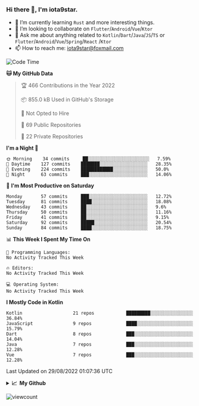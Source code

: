 ### Hi there 👋, I'm iota9star.

- 🌱 I’m currently learning `Rust` and more interesting things.
- 👯 I’m looking to collaborate on `Flutter`/`Android`/`Vue`/`Ktor`
- 💬 Ask me about anything related to `Kotlin`/`Dart`/`Java`/`JS`/`TS` or `Flutter`/`Android`/`Vue`/`Spring`/`React`
  /`Ktor`
- 📫 How to reach me: [iota9star@foxmail.com](iota9star@foxmail.com)



<!--START_SECTION:waka-->
![Code Time](http://img.shields.io/badge/Code%20Time-3%2C090%20hrs%2054%20mins-blue)

**🐱 My GitHub Data** 

> 🏆 466 Contributions in the Year 2022
 > 
> 📦 855.0 kB Used in GitHub's Storage 
 > 
> 🚫 Not Opted to Hire
 > 
> 📜 69 Public Repositories 
 > 
> 🔑 22 Private Repositories  
 > 
**I'm a Night 🦉** 

```text
🌞 Morning    34 commits     ██░░░░░░░░░░░░░░░░░░░░░░░   7.59% 
🌆 Daytime    127 commits    ███████░░░░░░░░░░░░░░░░░░   28.35% 
🌃 Evening    224 commits    ████████████░░░░░░░░░░░░░   50.0% 
🌙 Night      63 commits     ███░░░░░░░░░░░░░░░░░░░░░░   14.06%

```
📅 **I'm Most Productive on Saturday** 

```text
Monday       57 commits     ███░░░░░░░░░░░░░░░░░░░░░░   12.72% 
Tuesday      81 commits     ████░░░░░░░░░░░░░░░░░░░░░   18.08% 
Wednesday    43 commits     ██░░░░░░░░░░░░░░░░░░░░░░░   9.6% 
Thursday     50 commits     ██░░░░░░░░░░░░░░░░░░░░░░░   11.16% 
Friday       41 commits     ██░░░░░░░░░░░░░░░░░░░░░░░   9.15% 
Saturday     92 commits     █████░░░░░░░░░░░░░░░░░░░░   20.54% 
Sunday       84 commits     ████░░░░░░░░░░░░░░░░░░░░░   18.75%

```


📊 **This Week I Spent My Time On** 

```text
💬 Programming Languages: 
No Activity Tracked This Week

🔥 Editors: 
No Activity Tracked This Week

💻 Operating System: 
No Activity Tracked This Week

```

**I Mostly Code in Kotlin** 

```text
Kotlin                   21 repos            █████████░░░░░░░░░░░░░░░░   36.84% 
JavaScript               9 repos             ████░░░░░░░░░░░░░░░░░░░░░   15.79% 
Dart                     8 repos             ███░░░░░░░░░░░░░░░░░░░░░░   14.04% 
Java                     7 repos             ███░░░░░░░░░░░░░░░░░░░░░░   12.28% 
Vue                      7 repos             ███░░░░░░░░░░░░░░░░░░░░░░   12.28%

```



 Last Updated on 29/08/2022 01:07:36 UTC
<!--END_SECTION:waka-->

<details>
  <summary><b>📈&nbsp;&nbsp;My Github</b></summary>
  <br>
  <img src='https://github-profile-trophy.vercel.app/?username=iota9star'>
  <img src='https://bad-apple-github-readme.vercel.app/api?show_bg=1&username=iota9star&hide_title=true'>
  <img src='http://cr-skills-chart-widget.azurewebsites.net/api/api?username=iota9star'>
</details>


![viewcount](https://count.getloli.com/get/@iota9star?theme=rule34)
